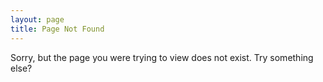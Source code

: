```yaml
---
layout: page
title: Page Not Found
---
```


Sorry, but the page you were trying to view does not exist. Try something else?
